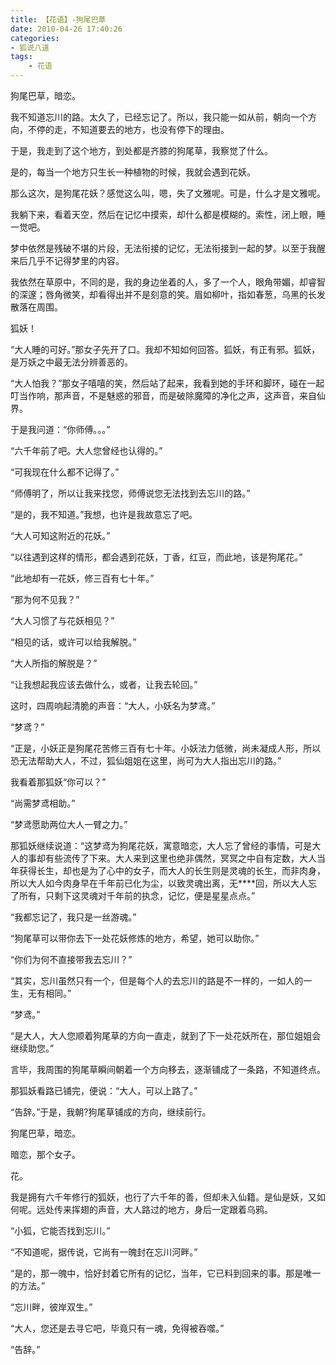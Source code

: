 ```yaml
---
title: 【花语】-狗尾巴草
date: 2010-04-26 17:40:26
categories:
- 狐说八道
tags:
    - 花语
---
```


狗尾巴草，暗恋。

我不知道忘川的路。太久了，已经忘记了。所以，我只能一如从前，朝向一个方向，不停的走，不知道要去的地方，也没有停下的理由。


于是，我走到了这个地方，到处都是齐膝的狗尾草，我察觉了什么。

是的，每当一个地方只生长一种植物的时候，我就会遇到花妖。

那么这次，是狗尾花妖？感觉这么叫，嗯，失了文雅呢。可是，什么才是文雅呢。

我躺下来，看着天空，然后在记忆中摸索，却什么都是模糊的。索性，闭上眼，睡一觉吧。

梦中依然是残破不堪的片段，无法衔接的记忆，无法衔接到一起的梦。以至于我醒来后几乎不记得梦里的内容。

我依然在草原中，不同的是，我的身边坐着的人，多了一个人，眼角带媚，却睿智的深邃；唇角微笑，却看得出并不是刻意的笑。眉如柳叶，指如春葱，乌黑的长发散落在周围。

狐妖！

“大人睡的可好。”那女子先开了口。我却不知如何回答。狐妖，有正有邪。狐妖，是万妖之中最无法分辨善恶的。

“大人怕我？”那女子嘻嘻的笑，然后站了起来，我看到她的手环和脚环，碰在一起叮当作响，那声音，不是魅惑的邪音，而是破除魔障的净化之声，这声音，来自仙界。

于是我问道：“你师傅。。。”

“六千年前了吧。大人您曾经也认得的。”

“可我现在什么都不记得了。”

“师傅明了，所以让我来找您，师傅说您无法找到去忘川的路。”

“是的，我不知道。”我想，也许是我故意忘了吧。

“大人可知这附近的花妖。”

“以往遇到这样的情形，都会遇到花妖，丁香，红豆，而此地，该是狗尾花。”

“此地却有一花妖，修三百有七十年。”

“那为何不见我？”

“大人习惯了与花妖相见？”

“相见的话，或许可以给我解脱。”

“大人所指的解脱是？”

“让我想起我应该去做什么，或者，让我去轮回。”

这时，四周响起清脆的声音：“大人，小妖名为梦鸢。”

“梦鸢？”

“正是，小妖正是狗尾花苦修三百有七十年。小妖法力低微，尚未凝成人形，所以恐无法帮助大人，不过，狐仙姐姐在这里，尚可为大人指出忘川的路。”

我看着那狐妖“你可以？”

“尚需梦鸢相助。”

“梦鸢愿助两位大人一臂之力。”

那狐妖继续说道：“这梦鸢为狗尾花妖，寓意暗恋，大人忘了曾经的事情，可是大人的事却有些流传了下来。大人来到这里也绝非偶然，冥冥之中自有定数，大人当年获得长生，却也是为了心中的女子，而大人的长生则是灵魂的长生，而非肉身，所以大人如今肉身早在千年前已化为尘，以致灵魂出离，无****回，所以大人忘了所有，只剩下这灵魂对千年前的执念，记忆，便是星星点点。”

“我都忘记了，我只是一丝游魂。”

“狗尾草可以带你去下一处花妖修炼的地方，希望，她可以助你。”

“你们为何不直接带我去忘川？”

“其实，忘川虽然只有一个，但是每个人的去忘川的路是不一样的，一如人的一生，无有相同。”

“梦鸢。”

“是大人，大人您顺着狗尾草的方向一直走，就到了下一处花妖所在，那位姐姐会继续助您。”

言毕，我周围的狗尾草瞬间朝着一个方向移去，逐渐铺成了一条路，不知道终点。

那狐妖看路已铺完，便说：“大人，可以上路了。”

“告辞。”于是，我朝?狗尾草铺成的方向，继续前行。

狗尾巴草，暗恋。

暗恋，那个女子。

花。

我是拥有六千年修行的狐妖，也行了六千年的善，但却未入仙籍。是仙是妖，又如何呢。远处传来挥翅的声音，大人路过的地方，身后一定跟着乌鸦。

“小狐，它能否找到忘川。”

“不知道呢，据传说，它尚有一魄封在忘川河畔。”

“是的，那一魄中，恰好封着它所有的记忆，当年，它已料到回来的事。那是唯一的方法。”

“忘川畔，彼岸双生。”

“大人，您还是去寻它吧，毕竟只有一魂，免得被吞噬。”

“告辞。”